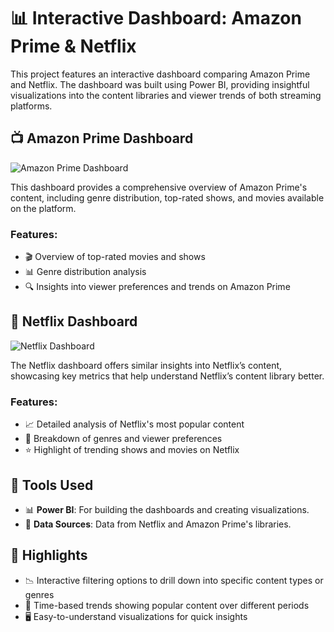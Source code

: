 # 📊 Interactive Dashboard: Amazon Prime & Netflix

This project features an interactive dashboard comparing Amazon Prime and Netflix. The dashboard was built using Power BI, providing insightful visualizations into the content libraries and viewer trends of both streaming platforms.

## 📺 Amazon Prime Dashboard

![Amazon Prime Dashboard](https://github.com/user-attachments/assets/f187f6cd-7885-4c1b-b423-10f05c27a7db)

This dashboard provides a comprehensive overview of Amazon Prime's content, including genre distribution, top-rated shows, and movies available on the platform.

### Features:
- 🎬 Overview of top-rated movies and shows
- 📊 Genre distribution analysis
- 🔍 Insights into viewer preferences and trends on Amazon Prime

## 🎥 Netflix Dashboard

![Netflix Dashboard](https://github.com/user-attachments/assets/1a565c40-7e7b-4fe4-b6df-6f0a36da1fa1)

The Netflix dashboard offers similar insights into Netflix’s content, showcasing key metrics that help understand Netflix’s content library better.

### Features:
- 📈 Detailed analysis of Netflix's most popular content
- 🧾 Breakdown of genres and viewer preferences
- ⭐ Highlight of trending shows and movies on Netflix

## 🔧 Tools Used
- 📊 **Power BI**: For building the dashboards and creating visualizations.
- 🎥 **Data Sources**: Data from Netflix and Amazon Prime's libraries.

## 🌟 Highlights
- 📉 Interactive filtering options to drill down into specific content types or genres
- 📅 Time-based trends showing popular content over different periods
- 🖥️ Easy-to-understand visualizations for quick insights


